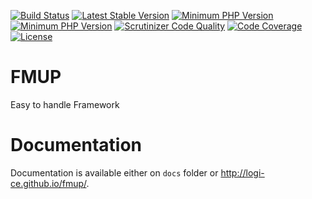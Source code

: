 [![Build Status](https://scrutinizer-ci.com/g/Logi-CE/fmup/badges/build.png?b=master)](https://scrutinizer-ci.com/g/Logi-CE/fmup/build-status/master)
[![Latest Stable Version](https://poser.pugx.org/fmup/fmup/v/stable)](https://packagist.org/packages/fmup/fmup) 
[![Minimum PHP Version](https://img.shields.io/badge/php-%3E%3D%205.6-8892BF.svg?style=flat-square)](https://php.net/)
[![Minimum PHP Version](https://img.shields.io/badge/php-%3E%3D%207.0-8892BF.svg?style=flat-square)](https://php.net/)
[![Scrutinizer Code Quality](https://scrutinizer-ci.com/g/Logi-CE/fmup/badges/quality-score.png?b=master)](https://scrutinizer-ci.com/g/Logi-CE/fmup/?branch=master)
[![Code Coverage](https://scrutinizer-ci.com/g/Logi-CE/fmup/badges/coverage.png?b=master)](https://scrutinizer-ci.com/g/Logi-CE/fmup/?branch=master)
[![License](https://poser.pugx.org/fmup/fmup/license)](https://packagist.org/packages/fmup/fmup)

FMUP
====

Easy to handle Framework

Documentation
=============

Documentation is available either on `docs` folder or http://logi-ce.github.io/fmup/.
